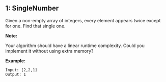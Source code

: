 ## 1: SingleNumber
Given a non-empty array of integers, every element appears twice except for one. Find that single one.

**Note:**

Your algorithm should have a linear runtime complexity. Could you implement it without using extra memory?

**Example:**
```
Input: [2,2,1]
Output: 1

```
